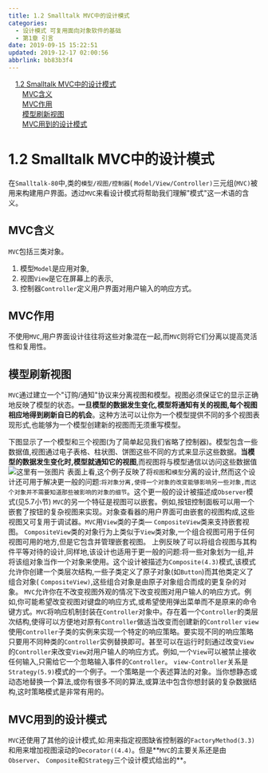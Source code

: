 ```yaml
---
title: 1.2 Smalltalk MVC中的设计模式
categories: 
  - 设计模式 可复用面向对象软件的基础
  - 第1章 引言
date: 2019-09-15 15:22:51
updated: 2019-12-17 02:00:56
abbrlink: bb83b3f4
---
```

<div id='my_toc'><a href="/ReadingNotes/bb83b3f4/#1-2-Smalltalk-MVC中的设计模式" class="header_1">1.2 Smalltalk MVC中的设计模式</a>&nbsp;<br><a href="/ReadingNotes/bb83b3f4/#MVC含义" class="header_2">MVC含义</a>&nbsp;<br><a href="/ReadingNotes/bb83b3f4/#MVC作用" class="header_2">MVC作用</a>&nbsp;<br><a href="/ReadingNotes/bb83b3f4/#模型刷新视图" class="header_2">模型刷新视图</a>&nbsp;<br><a href="/ReadingNotes/bb83b3f4/#MVC用到的设计模式" class="header_2">MVC用到的设计模式</a>&nbsp;<br></div>
<style>.header_1{margin-left: 1em;}.header_2{margin-left: 2em;}.header_3{margin-left: 3em;}.header_4{margin-left: 4em;}.header_5{margin-left: 5em;}.header_6{margin-left: 6em;}</style>
<!--more-->
<script>if (navigator.platform.search('arm')==-1){document.getElementById('my_toc').style.display = 'none';}var e,p = document.getElementsByTagName('p');while (p.length>0) {e = p[0];e.parentElement.removeChild(e);}</script>

<!--end-->
<!--SSTStart-->
# 1.2 Smalltalk MVC中的设计模式 #
在`Smalltalk-80`中,类的`模型/视图/控制器`( `Model/View/Controller)`三元组(`MVC)`被用来构建用户界面。透过`MVC`来看设计模式将帮助我们理解"模式"这一术语的含义。
## MVC含义 ##
`MVC`包括三类对象。
1. 模型`Model`是应用对象,
2. 视图`View`是它在屏幕上的表示,
3. 控制器`Controller`定义用户界面对用户输入的响应方式。

## MVC作用 ##
不使用`MVC`,用户界面设计往往将这些对象混在一起,而`MVC`则将它们分离以提高灵活性和复用性。
## 模型刷新视图 ##
`MVC`通过建立一个"订购/通知"协议来分离视图和模型。视图必须保证它的显示正确地反映了模型的状态。**一旦模型的数据发生变化,模型将通知有关的视图,每个视图相应地得到刷新自已的机会**。这种方法可以让你为一个模型提供不同的多个视图表现形式,也能够为一个模型创建新的视图而无须重写模型。
<!--SSTStop-->

下图显示了一个模型和三个视图(为了简单起见我们省略了控制器)。模型包含一些数据值,视图通过电子表格、柱状图、饼图这些不同的方式来显示这些数据。**当模型的数据发生变化时,模型就通知它的视图**,而视图将与模型通信以访问这些数据值
![这里有一张图片](https://image-1257720033.cos.ap-shanghai.myqcloud.com/blog/readbooknote/SheJiMoShiKeFuYongMianXiangDuiXiangRuanJianDeJiChu/ch1/1.png)
表面上看,这个例子反映了将`视图`和`模型`分离的设计,然而这个设计还可用于解决更一般的问题:`将对象分离,使得一个对象的改变能够影响另一些对象,而这个对象并不需要知道那些被影响的对象的细节`。这个更一般的设计被描述成`Observer`模式(见5.7小节)
`MVC`的另一个特征是视图可以嵌套。例如,按钮控制面板可以用一个嵌套了按钮的复杂视图来实现。对象查看器的用户界面可由嵌套的视图构成,这些视图又可复用于调试器。`MVC`用`View`类的子类— `CompositeView`类来支持嵌套视图。 `CompositeView`类的对象行为上类似于`View`类对象,一个组合视图可用于任何视图可用的地方,但是它包含并管理嵌套视图。
上例反映了可以将组合视图与其构件平等对待的设计,同样地,该设计也适用于更一般的问题:将一些对象划为一组,并将该组对象当作一个对象来使用。这个设计被描述为`Composite(4.3)`模式,该模式允许你创建一个类层次结构,一些子类定义了原子对象(如`Button`)而其他类定义了组合对象( `CompositeView)`,这些组合对象是由原子对象组合而成的更复杂的对象。
`MVC`允许你在不改变视图外观的情况下改变视图对用户输人的响应方式。例如,你可能希望改变视图对键盘的响应方式,或希望使用弹出菜单而不是原来的命令键方式。`MVC`将响应机制封装在`Controller`对象中。存在着一个`Controller`的类层次结构,使得可以方便地对原有`Controller`做适当改变而创建新的`Controller`
`view`使用`Controller`子类的实例来实现一个特定的响应策略。要实现不同的响应策略只要用不同种类的`Controller`实例替换即可。甚至可以在运行时刻通过改变`View`的`Controller`来改变`View`对用户输人的响应方式。例如,一个`View`可以被禁止接收任何输入,只需给它一个忽略输入事件的`Controller`。
`view-Controller`关系是`Strategy(5.9)`模式的一个例子。一个策略是一个表述算法的对象。当你想静态或动态地替换一个算法,或你有很多不同的算法,或算法中包含你想封装的复杂数据结构,这时策略模式是非常有用的。
<!--SSTStart-->
## MVC用到的设计模式 ##
`MVC`还使用了其他的设计模式,如:用来指定视图缺省控制器的`FactoryMethod(3.3)`和用来增加视图滚动的`Decorator((4.4)`。但是**`MVC`的主要关系还是由`Observer`、 `Composite`和`Strategy`三个设计模式给出的**。
<!--SSTStop-->
